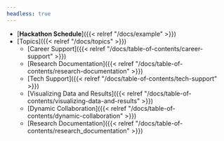 ```yaml
---
headless: true
---
```


- [**Hackathon Schedule**]({{< relref "/docs/example" >}})
- [Topics]({{< relref "/docs/topics" >}})
  - [Career Support]({{< relref "/docs/table-of-contents/career-support" >}})
  - [Research Documentation]({{< relref "/docs/table-of-contents/research-documentation" >}})
  - [Tech Support]({{< relref "/docs/table-of-contents/tech-support" >}})
  - [Visualizing Data and Results]({{< relref "/docs/table-of-contents/visualizing-data-and-results" >}})
  - [Dynamic Collaboration]({{< relref "/docs/table-of-contents/dynamic-collaboration" >}})
  - [Research Documentation]({{< relref "/docs/table-of-contents/research_documentation" >}})

<br />

<br />
